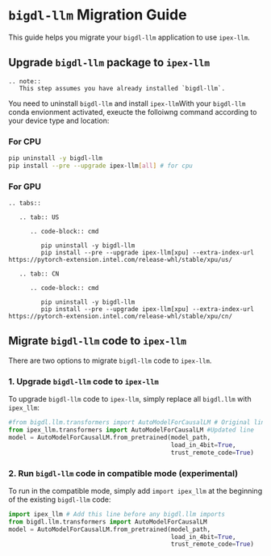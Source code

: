 # `bigdl-llm` Migration Guide

This guide helps you migrate your `bigdl-llm` application to use `ipex-llm`.

## Upgrade `bigdl-llm` package to `ipex-llm`

```eval_rst
.. note::
   This step assumes you have already installed `bigdl-llm`.
```
You need to uninstall `bigdl-llm` and install `ipex-llm`With your `bigdl-llm` conda envionment activated, exeucte the folloiwng command according to your device type and location: 

### For CPU

```bash
pip uninstall -y bigdl-llm
pip install --pre --upgrade ipex-llm[all] # for cpu
```

### For GPU
```eval_rst
.. tabs::

   .. tab:: US

      .. code-block:: cmd

         pip uninstall -y bigdl-llm
         pip install --pre --upgrade ipex-llm[xpu] --extra-index-url https://pytorch-extension.intel.com/release-whl/stable/xpu/us/

   .. tab:: CN

      .. code-block:: cmd

         pip uninstall -y bigdl-llm
         pip install --pre --upgrade ipex-llm[xpu] --extra-index-url https://pytorch-extension.intel.com/release-whl/stable/xpu/cn/
```


## Migrate `bigdl-llm` code to `ipex-llm`
There are two options to migrate `bigdl-llm` code to `ipex-llm`.

### 1. Upgrade `bigdl-llm` code to `ipex-llm`
To upgrade `bigdl-llm` code to `ipex-llm`, simply replace all `bigdl.llm` with `ipex_llm`:

```python
#from bigdl.llm.transformers import AutoModelForCausalLM # Original line
from ipex_llm.transformers import AutoModelForCausalLM #Updated line
model = AutoModelForCausalLM.from_pretrained(model_path,
                                             load_in_4bit=True,
                                             trust_remote_code=True)
```

### 2. Run `bigdl-llm` code in compatible mode (experimental)
To run in the compatible mode, simply add `import ipex_llm` at the beginning of the existing `bigdl-llm` code:

```python
import ipex_llm # Add this line before any bigdl.llm imports
from bigdl.llm.transformers import AutoModelForCausalLM
model = AutoModelForCausalLM.from_pretrained(model_path,
                                             load_in_4bit=True,
                                             trust_remote_code=True)
```

